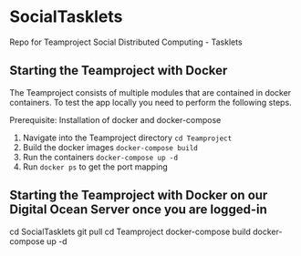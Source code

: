 # SocialTasklets
Repo for Teamproject Social Distributed Computing - Tasklets

## Starting the Teamproject with Docker
The Teamproject consists of multiple modules that are contained in docker containers.
To test the app locally you need to perform the following steps.

Prerequisite: Installation of docker and docker-compose

1. Navigate into the Teamproject directory `cd Teamproject`
2. Build the docker images `docker-compose build`
3. Run the containers `docker-compose up -d`
4. Run `docker ps` to get the port mapping

## Starting the Teamproject with Docker on our Digital Ocean Server once you are logged-in

cd SocialTasklets
git pull
cd Teamproject 
docker-compose build
docker-compose up -d
